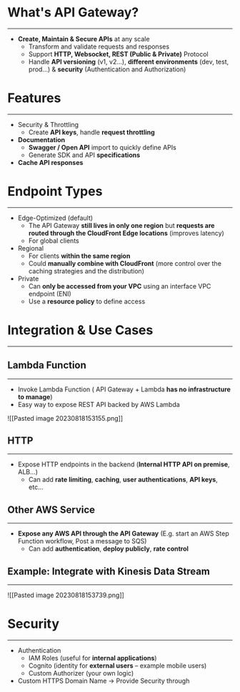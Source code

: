 # What's API Gateway?
---


* **Create, Maintain & Secure APIs** at any scale
	* Transform and validate requests and responses
	* Support **HTTP, Websocket, REST (Public & Private)** Protocol
	* Handle **API versioning** (v1, v2…), **different environments** (dev, test, prod…) & **security** (Authentication and Authorization)

# Features
---

* Security & Throttling
	* Create **API keys**, handle **request throttling**
* **Documentation**
	* **Swagger / Open API** import to quickly define APIs
	* Generate SDK and API **specifications**
* **Cache API responses**

# Endpoint Types
---

* Edge-Optimized (default)
	* The API Gateway **still lives in only one region** but **requests are routed through the CloudFront Edge locations** (improves latency)
	* For global clients
* Regional
	* For clients **within the same region**
	* Could **manually combine with CloudFront** (more control over the caching strategies and the distribution)
* Private
	* Can **only be accessed from your VPC** using an interface VPC endpoint (ENI)
	* Use a **resource policy** to define access

# Integration & Use Cases
---

## Lambda Function
---

* Invoke Lambda Function ( API Gateway + Lambda **has no infrastructure to manage**)
* Easy way to expose REST API backed by AWS Lambda

![[Pasted image 20230818153155.png]]

## HTTP
---

* Expose HTTP endpoints in the backend (**Internal HTTP API on premise**, ALB...)
	* Can add **rate limiting**, **caching**, **user authentications**, **API keys**, etc…

## Other AWS Service
---

* **Expose any AWS API through the API Gateway** (E.g. start an AWS Step Function workflow, Post a message to SQS)
	* Can add **authentication**, **deploy publicly**, **rate control**

## Example: Integrate with Kinesis Data Stream
---

![[Pasted image 20230818153739.png]]

# Security
---

* Authentication
	* IAM Roles (useful for **internal applications**)
	* Cognito (identity for **external users** – example mobile users)
	* Custom Authorizer (your own logic)
* Custom HTTPS Domain Name -> Provide Security through 